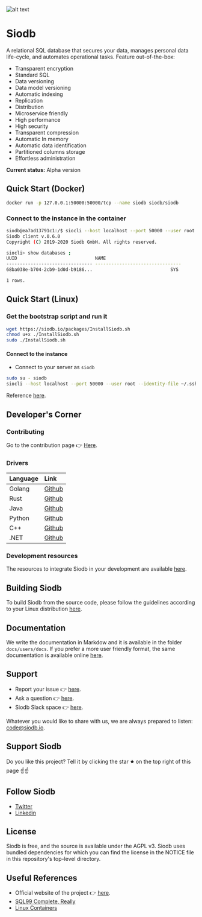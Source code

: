 ![alt text](https://siodb.io/wp-content/uploads/2020/05/SIODB_Logo_Editable_half_landscape_small_logo_site.png)

# Siodb

A relational SQL database that secures your data, manages personal data life-cycle, and automates operational tasks. Feature out-of-the-box:

- Transparent encryption
- Standard SQL
- Data versioning
- Data model versioning
- Automatic indexing
- Replication
- Distribution
- Microservice friendly
- High performance
- High security
- Transparent compression
- Automatic In memory
- Automatic data identification
- Partitioned columns storage
- Effortless administration

**Current status:** Alpha version

## Quick Start (Docker)

```bash
docker run -p 127.0.0.1:50000:50000/tcp --name siodb siodb/siodb
```

### Connect to the instance in the container

```bash
siodb@ea7ad13791c1:/$ siocli --host localhost --port 50000 --user root --identity-file ~/.ssh/id_rsa
Siodb client v.0.6.0
Copyright (C) 2019-2020 Siodb GmbH. All rights reserved.

siocli> show databases ;
UUID                             NAME
-------------------------------- --------------------------------
68ba038e-b704-2cb9-1d0d-b9186...                             SYS

1 rows.
```

## Quick Start (Linux)

### Get the bootstrap script and run it

```bash
wget https://siodb.io/packages/InstallSiodb.sh
chmod u+x ./InstallSiodb.sh
sudo ./InstallSiodb.sh
```

#### Connect to the instance

- Connect to your server as `siodb`

```bash
sudo su - siodb
siocli --host localhost --port 50000 --user root --identity-file ~/.ssh/id_rsa
```

Reference [here](https://docs.siodb.io/quick_start/).

## Developer's Corner

### Contributing

Go to the contribution page 👉 [Here](CONTRIBUTING.md).

### Drivers

| Language | Link                                                 |
| -------- | :--------------------------------------------------- |
| Golang   | [Github](https://github.com/siodb/siodb-go-driver)   |
| Rust     | [Github](https://github.com/siodb/siodb-rust-driver) |
| Java     | [Github](https://github.com/siodb/siodb-jdbc-driver) |
| Python   | [Github](https://github.com/siodb/siodb-python-driver) |
| C++      | [Github](https://github.com/siodb/siodb-cxx-driver) |
| .NET     | [Github](https://github.com/siodb/siodb-dotnet-driver) |

### Development resources

The resources to integrate Siodb in your development are
available [here](https://docs.siodb.io/development).

## Building Siodb

To build Siodb from the source code, please follow the guidelines according to your Linux
distribution [here](docs/dev/Build.md).

## Documentation

We write the documentation in Markdow and it is available in the folder `docs/users/docs`.
If you prefer a more user friendly format, the same documentation is
available online [here]( https://docs.siodb.io).

## Support

- Report your issue 👉 [here](https://github.com/siodb/siodb/issues/new).
- Ask a question 👉 [here](https://stackoverflow.com/questions/tagged/siodb).
- Siodb Slack space 👉 [here](https://join.slack.com/t/siodb-squad/shared_invite/zt-e766wbf9-IfH9WiGlUpmRYlwCI_28ng).

Whatever you would like to share with us, we are always prepared to listen: code@siodb.io.

## Support Siodb

Do you like this project? Tell it by clicking the star 🟊 on the top right of this page ☝☝

## Follow Siodb

- [Twitter](https://twitter.com/Sio_db)
- [Linkedin](https://www.linkedin.com/company/siodb)

## License

Siodb is free, and the source is available under the AGPL v3. Siodb uses
bundled dependencies for which you can find the license in the NOTICE file
in this repository's top-level directory.

## Useful References

- Official website of the project 👉 [here](https://siodb.io).
- [SQL99 Complete, Really](https://crate.io/docs/sql-99/en/latest/index.html)
- [Linux Containers](https://linuxcontainers.org/lxd/getting-started-cli/)
